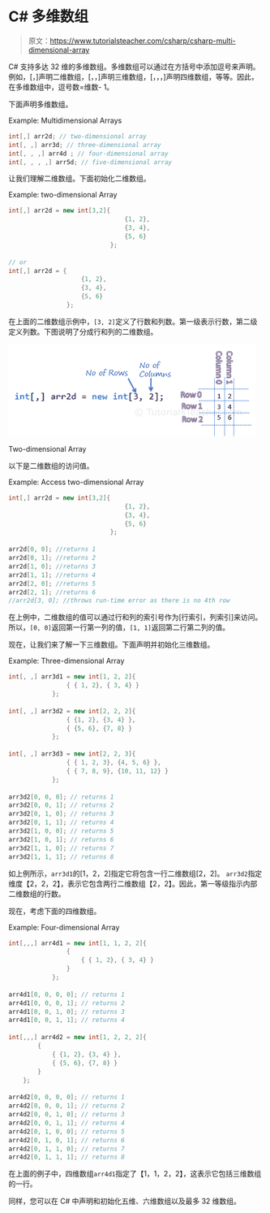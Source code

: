 # C# 多维数组

> 原文：<https://www.tutorialsteacher.com/csharp/csharp-multi-dimensional-array>

C# 支持多达 32 维的多维数组。多维数组可以通过在方括号中添加逗号来声明。例如，[，]声明二维数组，[，，]声明三维数组，[，，，]声明四维数组，等等。因此，在多维数组中，逗号数=维数- 1。

下面声明多维数组。

Example: Multidimensional Arrays

```cs
int[,] arr2d; // two-dimensional array
int[, ,] arr3d; // three-dimensional array
int[, , ,] arr4d ; // four-dimensional array
int[, , , ,] arr5d; // five-dimensional array 
```

让我们理解二维数组。下面初始化二维数组。

Example: two-dimensional Array

```cs
int[,] arr2d = new int[3,2]{ 
                                {1, 2}, 
                                {3, 4}, 
                                {5, 6} 
                            };

// or 
int[,] arr2d = { 
                    {1, 2}, 
                    {3, 4}, 
                    {5, 6} 
                }; 
```

在上面的二维数组示例中，`[3, 2]`定义了行数和列数。第一级表示行数，第二级定义列数。下图说明了分成行和列的二维数组。

![two-dimensional Array](img/3c68ae82f56eae73fbbd39659033c44f.png) 

Two-dimensional Array



以下是二维数组的访问值。

Example: Access two-dimensional Array

```cs
int[,] arr2d = new int[3,2]{ 
                                {1, 2}, 
                                {3, 4}, 
                                {5, 6} 
                            };

arr2d[0, 0]; //returns 1
arr2d[0, 1]; //returns 2
arr2d[1, 0]; //returns 3
arr2d[1, 1]; //returns 4
arr2d[2, 0]; //returns 5
arr2d[2, 1]; //returns 6
//arr2d[3, 0]; //throws run-time error as there is no 4th row 
```

在上例中，二维数组的值可以通过行和列的索引号作为[行索引，列索引]来访问。所以，`[0, 0]`返回第一行第一列的值，`[1, 1]`返回第二行第二列的值。

现在，让我们来了解一下三维数组。下面声明并初始化三维数组。

Example: Three-dimensional Array

```cs
int[, ,] arr3d1 = new int[1, 2, 2]{
                { { 1, 2}, { 3, 4} }
            };

int[, ,] arr3d2 = new int[2, 2, 2]{
                { {1, 2}, {3, 4} },
                { {5, 6}, {7, 8} }
            };

int[, ,] arr3d3 = new int[2, 2, 3]{
                { { 1, 2, 3}, {4, 5, 6} },
                { { 7, 8, 9}, {10, 11, 12} }
            };

arr3d2[0, 0, 0]; // returns 1 
arr3d2[0, 0, 1]; // returns 2 
arr3d2[0, 1, 0]; // returns 3 
arr3d2[0, 1, 1]; // returns 4 
arr3d2[1, 0, 0]; // returns 5 
arr3d2[1, 0, 1]; // returns 6 
arr3d2[1, 1, 0]; // returns 7 
arr3d2[1, 1, 1]; // returns 8 
```

如上例所示，`arr3d1`的[1，2，2]指定它将包含一行二维数组[2，2]。 `arr3d2`指定维度【2，2，2】，表示它包含两行二维数组【2，2】。因此，第一等级指示内部二维数组的行数。

现在，考虑下面的四维数组。

Example: Four-dimensional Array

```cs
int[,,,] arr4d1 = new int[1, 1, 2, 2]{
                { 
                    { { 1, 2}, { 3, 4} }     
                }
            };

arr4d1[0, 0, 0, 0]; // returns 1
arr4d1[0, 0, 0, 1]; // returns 2
arr4d1[0, 0, 1, 0]; // returns 3
arr4d1[0, 0, 1, 1]; // returns 4

int[,,,] arr4d2 = new int[1, 2, 2, 2]{
		{
			{ {1, 2}, {3, 4} },
			{ {5, 6}, {7, 8} }
		}
	};

arr4d2[0, 0, 0, 0]; // returns 1
arr4d2[0, 0, 0, 1]; // returns 2
arr4d2[0, 0, 1, 0]; // returns 3
arr4d2[0, 0, 1, 1]; // returns 4
arr4d2[0, 1, 0, 0]; // returns 5
arr4d2[0, 1, 0, 1]; // returns 6
arr4d2[0, 1, 1, 0]; // returns 7
arr4d2[0, 1, 1, 1]; // returns 8 
```

在上面的例子中，四维数组`arr4d1`指定了【1，1，2，2】，这表示它包括三维数组的一行。

同样，您可以在 C# 中声明和初始化五维、六维数组以及最多 32 维数组。